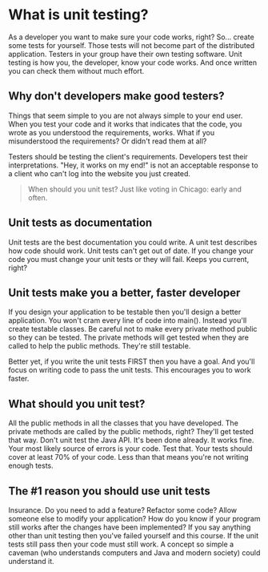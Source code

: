 # What is unit testing?

As a developer you want to make sure your code works, right? So... create some tests for yourself. Those tests will not become part of the distributed application. Testers in your group have their own testing software. Unit testing is how you, the developer, know your code works. And once written you can check them without much effort.

## Why don't developers make good testers?

Things that seem simple to you are not always simple to your end user. When you test your code and it works that indicates that the code, you wrote as you understood the requirements, works. What if you misunderstood the requirements? Or didn't read them at all?

Testers should be testing the client's requirements. Developers test their interpretations. "Hey, it works on my end!" is not an acceptable response to a client who can't log into the website you just created.

> When should you unit test? Just like voting in Chicago: early and often.

## Unit tests as documentation

Unit tests are the best documentation you could write. A unit test describes how code should work. Unit tests can't get out of date. If you change your code you must change your unit tests or they will fail. Keeps you current, right?

## Unit tests make you a better, faster developer

If you design your application to be testable then you'll design a better application. You won't cram every line of code into main\(\). Instead you'll create testable classes. Be careful not to make every private method public so they can be tested. The private methods will get tested when they are called to help the public methods. They're still testable.

Better yet, if you write the unit tests FIRST then you have a goal. And you'll focus on writing code to pass the unit tests. This encourages you to work faster.

## What should you unit test?

All the public methods in all the classes that you have developed. The private methods are called by the public methods, right? They'll get tested that way. Don't unit test the Java API. It's been done already. It works fine. Your most likely source of errors is your code. Test that. Your tests should cover at least 70% of your code. Less than that means you're not writing enough tests.

## The \#1 reason you should use unit tests

Insurance. Do you need to add a feature? Refactor some code? Allow someone else to modify your application? How do you know if your program still works after the changes have been implemented? If you say anything other than unit testing then you've failed yourself and this course. If the unit tests still pass then your code must still work. A concept so simple a caveman \(who understands computers and Java and modern society\) could understand it.

